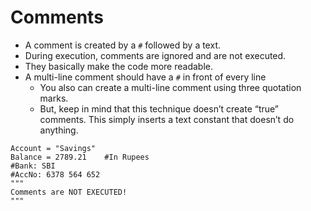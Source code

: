 # Comments

* A comment is created by a `#` followed by a text.
* During execution, comments are ignored and are not executed.
* They basically make the code more readable.
* A multi-line comment should have a `#` in front of every line
    * You also can create a multi-line comment using three quotation marks. 
    * But, keep in mind that this technique doesn’t create “true” comments. This simply inserts a text constant that doesn’t do anything.

```
Account = "Savings"
Balance = 2789.21    #In Rupees
#Bank: SBI
#AccNo: 6378 564 652
"""
Comments are NOT EXECUTED!
"""
```